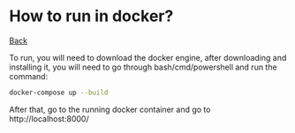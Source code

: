 # How to run in docker?

[Back](../../README.md )

To run, you will need to download the docker engine, after downloading and installing it, you will need to go through bash/cmd/powershell and run the command:
```bash
docker-compose up --build
```

After that, go to the running docker container and go to http://localhost:8000/